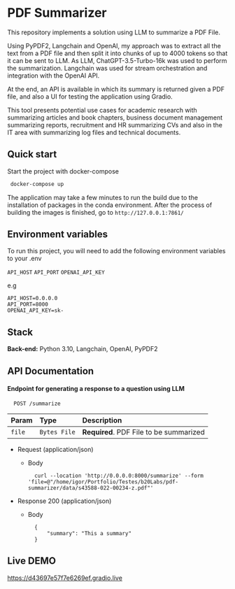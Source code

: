 
# PDF Summarizer      

This repository implements a solution using LLM to summarize a PDF File. 

Using PyPDF2, Langchain and OpenAI, my approach was to extract all the text from a PDF file and then split it into chunks of up to 4000 tokens so that it can be sent to LLM. As LLM, ChatGPT-3.5-Turbo-16k was used to perform the summarization. Langchain was used for stream orchestration and integration with the OpenAI API.

At the end, an API is available in which its summary is returned given a PDF file, and also a UI for testing the application using Gradio.

This tool presents potential use cases for academic research with summarizing articles and book chapters, business document management summarizing reports, recruitment and HR summarizing CVs and also in the IT area with summarizing log files and technical documents.


## Quick start

Start the project with docker-compose
```bash
 docker-compose up
```

The application may take a few minutes to run the build due to the installation of packages in the conda environment.
After the process of building the images is finished, go to `http://127.0.0.1:7861/`  

## Environment variables

To run this project, you will need to add the following environment variables to your .env

`API_HOST`
`API_PORT`
`OPENAI_API_KEY`

e.g

```
API_HOST=0.0.0.0
API_PORT=8000
OPENAI_API_KEY=sk-
```









## Stack


**Back-end:** Python 3.10, Langchain, OpenAI, PyPDF2



## API Documentation




#### Endpoint for generating a response to a question using LLM

```http
  POST /summarize
```

| Param  | Type         | Description                              |
|:-------|:-------------|:-----------------------------------------|
| `file` | `Bytes File` | **Required**. PDF File to be summarized  |



+ Request (application/json)

    + Body

            curl --location 'http://0.0.0.0:8000/summarize' --form 'file=@"/home/igor/Portfolio/Testes/b20Labs/pdf-summarizer/data/s43588-022-00234-z.pdf"'

+ Response 200 (application/json)

    + Body

            {
                "summary": "This a summary"
            }


## Live DEMO
https://d43697e57f7e6269ef.gradio.live